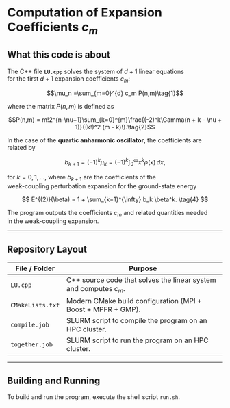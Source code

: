 # Computation of Expansion Coefficients $c_m$

## What this code is about


The C++ file **`LU.cpp`** solves the system of $d+1$ linear equations  
for the first $d+1$ expansion coefficients $c_m$:

$$\mu_n =\sum_{m=0}^{d} c_m P(n,m)\tag{1}$$

where the matrix $P(n,m)$ is defined as

$$P(n,m) = m!2^{n-\nu+1}\sum_{k=0}^{m}\frac{(-2)^k\Gamma(n + k - \nu + 1)}{(k!)^2 (m - k)!}.\tag{2}$$

In the case of the **quartic anharmonic oscillator**, the coefficients are related by

$$
b_{k+1} = (-1)^k \mu_k
       = (-1)^k \int_{0}^{\infty} x^k \rho(x)\,dx,
\tag{3}
$$

for $k = 0, 1, \dots$, where $b_{k+1}$ are the coefficients of the  
weak-coupling perturbation expansion for the ground-state energy

$$
E^{(2)}(\beta) = 1 + \sum_{k=1}^{\infty} b_k \beta^k.
\tag{4}
$$

The program outputs the coefficients $c_m$ and related quantities needed  
in the weak-coupling expansion.

---

## Repository Layout

| File / Folder     | Purpose                                                                 |
|-------------------|-------------------------------------------------------------------------|
| `LU.cpp`          | C++ source code that solves the linear system and computes $c_m$.     |
| `CMakeLists.txt`  | Modern CMake build configuration (MPI + Boost + MPFR + GMP).            |
| `compile.job`     | SLURM script to compile the program on an HPC cluster.                  |
| `together.job`    | SLURM script to run the program on an HPC cluster.                      |

---

## Building and Running
To build and run the program, execute the shell script `run.sh`. 
